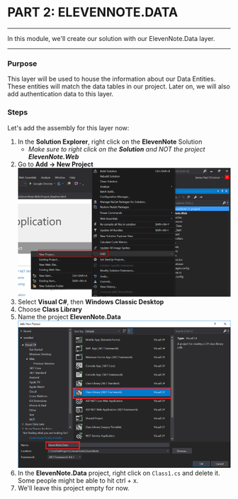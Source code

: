 # PART 2: ELEVENNOTE.DATA
---
In this module, we'll create our solution with our ElevenNote.Data layer.

<hr />

### Purpose
This layer will be used to house the information about our Data Entities.  These entities will match the data tables in our project. Later on, we will also add authentication data to this layer. 

### Steps
Let's add the assembly for this layer now:

1. In the **Solution Explorer**, right click on the **ElevenNote** Solution
   - *Make sure to right click on the **Solution** and NOT the project **ElevenNote.Web***
2. Go to **Add -> New Project**
![Add Project](../assets/1.2-A.png)
3. Select **Visual C#**, then **Windows Classic Desktop**
4. Choose **Class Library**
5. Name the project **ElevenNote.Data**
![Class Library](../assets/1.2-data.png)
6. In the **ElevenNote.Data** project, right click on `Class1.cs` and delete it. Some people might be able to hit ctrl + x. 
5. We'll leave this project empty for now.
